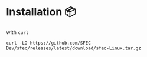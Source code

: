 # Installation 📦

with `curl`
```text                     
curl -LO https://github.com/SFEC-Dev/sfec/releases/latest/download/sfec-Linux.tar.gz
```  
